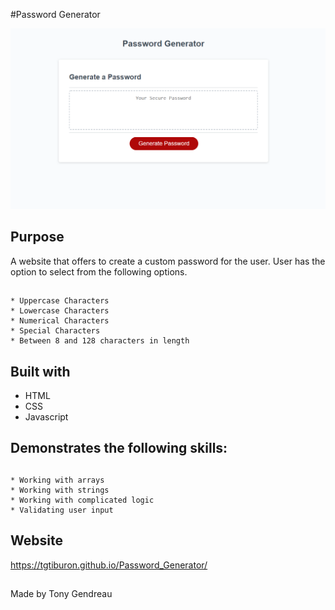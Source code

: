 #Password Generator

<img src="./assets/images/Password.PNG"
     alt="The user interface of the Password Generator Program."
      />









## Purpose
A website that offers to create a custom password for the user.
User has the option to select from the following options.  
##
    * Uppercase Characters
    * Lowercase Characters
    * Numerical Characters
    * Special Characters
    * Between 8 and 128 characters in length

## Built with
* HTML
* CSS
* Javascript


## Demonstrates the following skills:

## 
    * Working with arrays
    * Working with strings
    * Working with complicated logic
    * Validating user input




## Website
https://tgtiburon.github.io/Password_Generator/

##

Made by Tony Gendreau


